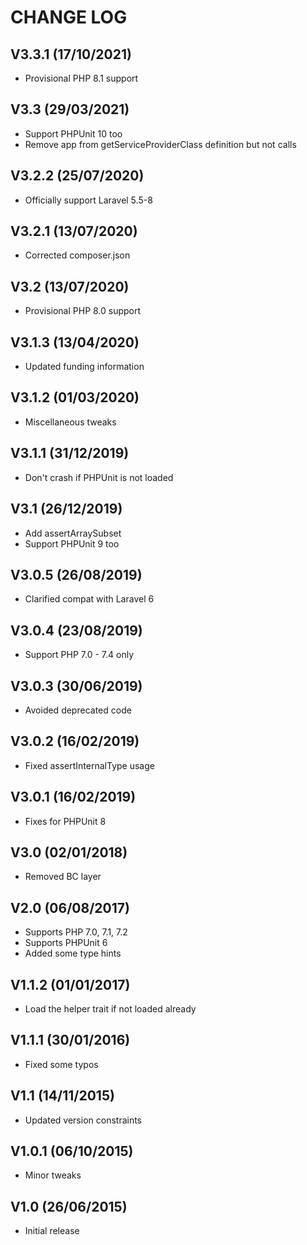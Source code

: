 CHANGE LOG
==========


## V3.3.1 (17/10/2021)

* Provisional PHP 8.1 support


## V3.3 (29/03/2021)

* Support PHPUnit 10 too
* Remove app from getServiceProviderClass definition but not calls


## V3.2.2 (25/07/2020)

* Officially support Laravel 5.5-8


## V3.2.1 (13/07/2020)

* Corrected composer.json


## V3.2 (13/07/2020)

* Provisional PHP 8.0 support


## V3.1.3 (13/04/2020)

* Updated funding information


## V3.1.2 (01/03/2020)

* Miscellaneous tweaks


## V3.1.1 (31/12/2019)

* Don't crash if PHPUnit is not loaded


## V3.1 (26/12/2019)

* Add assertArraySubset
* Support PHPUnit 9 too


## V3.0.5 (26/08/2019)

* Clarified compat with Laravel 6


## V3.0.4 (23/08/2019)

* Support PHP 7.0 - 7.4 only


## V3.0.3 (30/06/2019)

* Avoided deprecated code


## V3.0.2 (16/02/2019)

*  Fixed assertInternalType usage


## V3.0.1 (16/02/2019)

* Fixes for PHPUnit 8


## V3.0 (02/01/2018)

* Removed BC layer


## V2.0 (06/08/2017)

* Supports PHP 7.0, 7.1, 7.2
* Supports PHPUnit 6
* Added some type hints


## V1.1.2 (01/01/2017)

* Load the helper trait if not loaded already


## V1.1.1 (30/01/2016)

* Fixed some typos


## V1.1 (14/11/2015)

* Updated version constraints


## V1.0.1 (06/10/2015)

* Minor tweaks


## V1.0 (26/06/2015)

* Initial release
